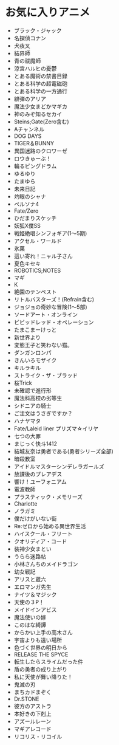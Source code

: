 # お気に入りアニメ

- ブラック・ジャック
- 名探偵コナン
- 犬夜叉
- 結界師
- 青の祓魔師
- 涼宮ハルヒの憂鬱
- とある魔術の禁書目録
- とある科学の超電磁砲
- とある科学の一方通行
- 緋弾のアリア
- 魔法少女まどかマギカ
- 神のみぞ知るセカイ
- Steins;Gate(Zero含む)
- Aチャンネル
- DOG DAYS
- TIGER＆BUNNY
- 異国迷路のクロワーゼ
- ロウきゅーぶ！
- 輪るピングドラム
- ゆるゆり
- たまゆら
- 未来日記
- 灼眼のシャナ
- ペルソナ4
- Fate/Zero
- ひだまりスケッチ
- 妖狐X僕SS
- 戦姫絶唱シンフォギア(1～5期)
- アクセル・ワールド
- 氷菓
- 這い寄れ！ニャル子さん
- 夏色キセキ
- ROBOTICS;NOTES
- マギ
- K
- 絶園のテンペスト
- リトルバスターズ！(Refrain含む)
- ジョジョの奇妙な冒険(1～5部)
- ソードアート・オンライン
- ビビッドレッド・オペレーション
- たまこまーけっと
- 新世界より
- 変態王子と笑わない猫。
- ダンガンロンパ
- きんいろモザイク
- キルラキル
- ストライク・ザ・ブラッド
- 桜Trick
- 未確認で進行形
- 魔法科高校の劣等生
- シドニアの騎士
- ご注文はうさぎですか？
- ハナヤマタ
- Fate/Laleid liner プリズマ☆イリヤ
- 七つの大罪
- まじっく快斗1412
- 結城友奈は勇者である(勇者シリーズ全部)
- 暗殺教室
- アイドルマスターシンデレラガールズ
- 放課後のプレアデス
- 響け！ユーフォニアム
- 電波教師
- プラスティック・メモリーズ
- Charlotte
- ノラガミ
- 僕だけがいない街
- Re:ゼロから始める異世界生活
- ハイスクール・フリート
- クオリディア・コード
- 装神少女まとい
- うらら迷路帖
- 小林さんちのメイドラゴン
- 幼女戦記
- アリスと蔵六
- エロマンガ先生
- ナイツ＆マジック
- 天使の３P！
- メイドインアビス
- 魔法使いの嫁
- このはな綺譚
- からかい上手の高木さん
- 宇宙よりも遠い場所
- 色づく世界の明日から
- RELEASE THE SPYCE
- 転生したらスライムだった件
- 盾の勇者の成り上がり
- 私に天使が舞い降りた！
- 鬼滅の刃
- まちカドまぞく
- Dr.STONE
- 彼方のアストラ
- 本好きの下剋上
- アズールレーン
- マギアレコード
- リコリス・リコイル
